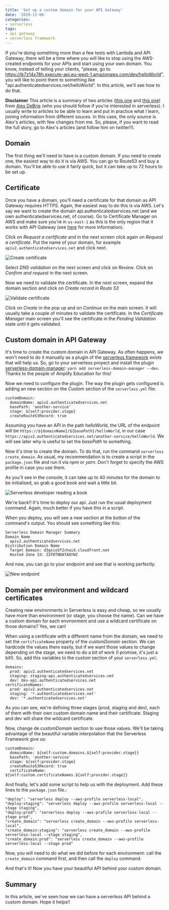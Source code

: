 ```yaml
---
title: 'Set up a custom domain for your API Gateway'
date: '2019-11-06'
categories:
- serverless
tags:
- api gateway
- serverless framework
---
```


If you're doing something more than a few tests with Lambda and API Gateway, there will be a time where you will like to stop using the AWS-created endpoints for your APIs and start using your own domain. You know, instead of telling your clients, "please, go to https://lk7z14x78h.execute-api.eu-west-1.amazonaws.com/dev/helloWorld", you will like to point them to something like "api.authenticatedservices.net/helloWorld". In this article, we'll see how to do that.

**Disclaimer**
This article is a summary of two articles ([this one](https://serverless.com/blog/serverless-api-gateway-domain/) and [this one](https://serverless.com/blog/api-gateway-multiple-services/)) from [Alex DeBrie](https://twitter.com/alexbdebrie) (who you should follow if you're interested in serverless). I usually write to articles to be able to learn and put in practice what I learn, joining information from different souces. In this case, the only source is Alex's articles, with few changes from me. So, please, if you want to read the full story, go to Alex's articles (and follow him on twitter!!).

## Domain
The first thing we'll need to have is a custom domain. If you need to create one, the easiest way to do it is via AWS. You can go to Route53 and buy a domain. You'll be able to use it fairly quick, but it can take up to 72 hours to be set up.

## Certificate
Once you have a domain, you'll need a certificate for that domain as API Gateway requires HTTPS. Again, the easiest way to do this is via AWS. Let's say we want to create the domain api.authenticatedservices.net (and we own authenticatedservices.net, of course). Go to Certificate Manager on AWS and make sure you're in `us-east-1` as this is the only region that it works with API Gateway (see [here](https://docs.aws.amazon.com/apigateway/latest/developerguide/how-to-custom-domains.html) for more information).

Click on *Request a certificate* and in the next screen click again on *Request a certificate*. Put the name of your domain, for example `apiv2.authenticatedservices.net` and click next.

![Create certificate](/images/certificate1.png)

Select *DNS validation* on the next screen and click on *Review*. Click on *Confirm and request* in the next screen.

Now we need to validate the certificate. In the next screen, expand the domain section and click on *Create record in Route 53*

![Validate certificate](/images/certificate2.png)

Click on *Create* in the pop up and on *Continue* on the main screen. It will usually take a couple of minutes to validate the certificate. In the *Certificate Manager* main screen you'll see the certificate in the *Pending Validation* state until it gets validated.

## Custom domain in API Gateway
It's time to create the custom domain in API Gateway. As often happens, we won't need to do it manually as a plugin of the [serverless framework](https://serverless.com) exists that will help us. So, go to your serverless proyect and install the plugin [serverless-domain-manager](https://github.com/amplify-education/serverless-domain-manager): `yarn add serverless-domain-manager --dev`. Thanks to the people of Amplify Education for this!

Now we need to configure the plugin. The way the plugin gets configured is adding an new section on the *Custom* section of the `serverless.yml` file:

```
customDomain:
  domainName: apiv2.authenticatedservices.net
  basePath: 'another-service'
  stage: ${self:provider.stage}
  createRoute53Record: true
```

Assuming you have an API in the path helloWorld, the URL of the endpoint will be `https://${domainName}/${basePath}/helloWorld`, in our case `https://apiv2.authenticatedservices.net/another-service/helloWorld`. We will see later why is useful to set the *basePath* to something.

Now it's time to create the domain. To do that, run the command `serverless create_domain`. As usual, my recommendation is to create a script in the `package.json` file and run it via *npm* or *yarn*. Don't forget to specify the AWS profile in case you use them.

As you'll see in the console, it can take up to 40 minutes for the domain to be initialised, so grab a good book and wait a little bit.

![Serverless developer reading a book](/images/reading.jpg)

We're back!! It's time to deploy our api. Just run the usual deployment command. Again, much better if you have this in a script.

When you deploy, you will see a new section at the botton of the command's output. You should see something like this:
```
Serverless Domain Manager Summary
Domain Name
  apiv2.authenticatedservices.net
Distribution Domain Name
  Target Domain: d3gxio5f2chaid.cloudfront.net
  Hosted Zone Id: Z2FDTNDATAQYW2
```

And now, you can go to your endpoint and see that is working perfectly.

![New endpoint](/images/newendpoint.png)


## Domain per environment and wildcard certificates
Creating new environments in Serverless is easy and cheap, so we usually have more than environment (or stage, you choose the name). Can we have a custom domain for each environment and use a wildcard certificate on those domains? Yes, we can!

When using a certificate with a different name from the domain, we need to set the `certificateName` property of the *customDomain* section. We can hardcode the values there easily, but if we want those values to change depending on the stage, we need to do a bit of work (I promise, it's just a bit!). So, add this variables to the *custom* section of your `serverless.yml`:

```
domains:
  prod: apiv2.authenticatedservices.net
  staging: staging-api.authenticatedservices.net
  dev: dev-api.authenticatedservices.net
certificateNames:
  prod: apiv2.authenticatedservices.net
  staging: '*.authenticatedservices.net'
  dev: '*.authenticatedservices.net'
```

As you can see, we're defining three stages (prod, staging and dev), each of them with their own custom domain name and their certificate. Staging and dev will share the wildcard certificate.

Now, change de *customDomain* section to use those values. We'll be taking advantage of the beautiful variable interpolation that the Serverless Framework give us:

```
customDomain:
  domainName: ${self:custom.domains.${self:provider.stage}}
  basePath: 'another-service'
  stage: ${self:provider.stage}
  createRoute53Record: true
  certificateName: ${self:custom.certificateNames.${self:provider.stage}}
```

And finally, let's add some script to help us with the deployment. Add these lines to the `package.json` file.:
```
"deploy": "serverless deploy --aws-profile serverless-local",
"deploy:staging": "serverless deploy --aws-profile serverless-local --stage staging",
"deploy:prod": "serverless deploy --aws-profile serverless-local --stage prod",
"create_domain": "serverless create_domain --aws-profile serverless-local",
"create_domain:staging": "serverless create_domain --aws-profile serverless-local --stage staging",
"create_domain:prod": "serverless create_domain --aws-profile serverless-local --stage prod"
```

Now, you will need to do what we did before for each environment: call the `create_domain` command first, and then call the `deploy` command.

And that's it! Now you have your beautiful API behind your custom domain.

## Summary
In this article, we've seen how we can have a serverless API behind a custom domain. Hope it helps!!
